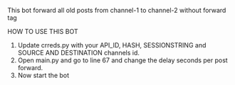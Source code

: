 This  bot forward all old posts from channel-1 to channel-2 without forward tag 


HOW TO USE THIS BOT
1. Update crreds.py with your API_ID, HASH, SESSIONSTRING and SOURCE AND DESTINATION channels id.
2. Open main.py and go to line 67 and change the delay seconds per post forward.
3. Now start the bot 
